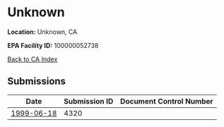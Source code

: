 # Unknown

**Location:** Unknown, CA

**EPA Facility ID:** 100000052738

[Back to CA Index](../../index.md)

## Submissions

| Date | Submission ID | Document Control Number |
|------|--------------|-------------------------|
| [1999-06-18](submissions/4320.md) | 4320 |  |
